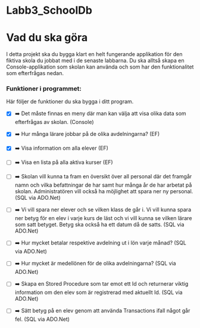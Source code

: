 # Labb3_SchoolDb

# Vad du ska göra

I detta projekt ska du bygga klart en helt fungerande applikation för den fiktiva skola du jobbat med i de senaste labbarna. Du ska alltså skapa en Console-applikation som skolan kan använda och som har den funktionalitet som efterfrågas nedan.

### Funktioner i programmet:

Här följer de funktioner du ska bygga i ditt program.


- [X] ➡️ Det måste finnas en meny där man kan välja att visa olika data som efterfrågas av skolan. (Console)

- [X] ➡️ Hur många lärare jobbar på de olika avdelningarna? (EF)

- [X] ➡️ Visa information om alla elever (EF)

- [ ] ➡️ Visa en lista på alla aktiva kurser (EF)

- [ ] ➡️ Skolan vill kunna ta fram en översikt över all personal där det framgår namn och vilka befattningar de har samt hur många år de har arbetat på skolan. Administratören vill också ha möjlighet att spara ner ny personal. (SQL via ADO.Net)

- [ ] ➡️ Vi vill spara ner elever och se vilken klass de går i. Vi vill kunna spara ner betyg för en elev i varje kurs de läst och vi vill kunna se vilken lärare som satt betyget. Betyg ska också ha ett datum då de satts. (SQL via ADO.Net)

- [ ] ➡️ Hur mycket betalar respektive avdelning ut i lön varje månad? (SQL via ADO.Net)

- [ ] ➡️ Hur mycket är medellönen för de olika avdelningarna? (SQL via ADO.Net)

- [ ] ➡️ Skapa en Stored Procedure som tar emot ett Id och returnerar viktig information om den elev som är registrerad med aktuellt Id. (SQL via ADO.Net)

- [ ] ➡️ Sätt betyg på en elev genom att använda Transactions ifall något går fel. (SQL via ADO.Net)
